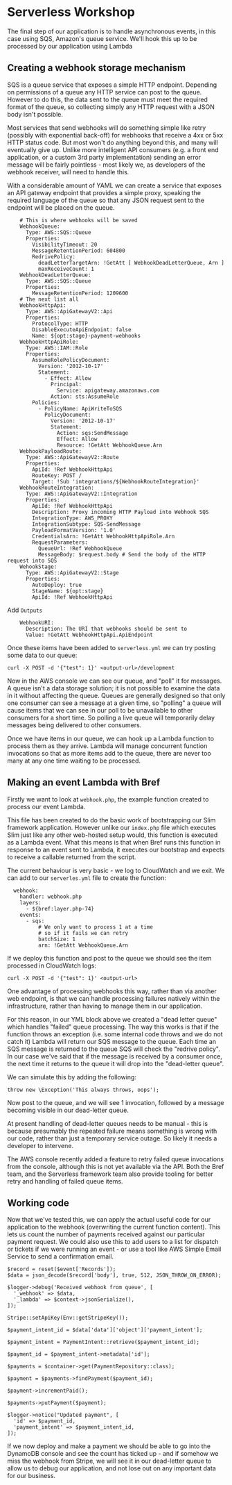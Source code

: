 # Serverless Workshop

The final step of our application is to handle asynchronous events, in this case using SQS, Amazon's queue service. We'll hook this up to be processed by our application using Lambda

## Creating a webhook storage mechanism

SQS is a queue service that exposes a simple HTTP endpoint. Depending
on permissions of a queue any HTTP service can post to the queue.
However to do this, the data sent to the queue must meet the
required format of the queue, so collecting simply any HTTP request
with a JSON body isn't possible.

Most services that send webhooks will do something simple like retry
(possibly with exponential back-off) for webhooks that receive a 4xx
or 5xx HTTP status code. But most won't do anything beyond this, and many
will eventually give up. Unlike more intelligent API consumers (e.g. a
front end application, or a custom 3rd party implementation) sending an
error message will be fairly pointless - most likely we, as developers
of the webhook receiver, will need to handle this.

With a considerable amount of YAML we can create a service that exposes
an API gateway endpoint that provides a simple proxy, speaking the
required language of the queue so that any JSON request sent to the
endpoint will be placed on the queue.

```
    # This is where webhooks will be saved
    WebhookQueue:
      Type: AWS::SQS::Queue
      Properties:
        VisibilityTimeout: 20
        MessageRetentionPeriod: 604800
        RedrivePolicy:
          deadLetterTargetArn: !GetAtt [ WebhookDeadLetterQueue, Arn ]
          maxReceiveCount: 1
    WebhookDeadLetterQueue:
      Type: AWS::SQS::Queue
      Properties:
        MessageRetentionPeriod: 1209600
    # The next list all
    WebhookHttpApi:
      Type: AWS::ApiGatewayV2::Api
      Properties:
        ProtocolType: HTTP
        DisableExecuteApiEndpoint: false
        Name: ${opt:stage}-payment-webhooks
    WebhookHttpApiRole:
      Type: AWS::IAM::Role
      Properties:
        AssumeRolePolicyDocument:
          Version: '2012-10-17'
          Statement:
            - Effect: Allow
              Principal:
                Service: apigateway.amazonaws.com
              Action: sts:AssumeRole
        Policies:
          - PolicyName: ApiWriteToSQS
            PolicyDocument:
              Version: '2012-10-17'
              Statement:
                Action: sqs:SendMessage
                Effect: Allow
                Resource: !GetAtt WebhookQueue.Arn
    WebhookPayloadRoute:
      Type: AWS::ApiGatewayV2::Route
      Properties:
        ApiId: !Ref WebhookHttpApi
        RouteKey: POST /
        Target: !Sub 'integrations/${WebhookRouteIntegration}'
    WebhookRouteIntegration:
      Type: AWS::ApiGatewayV2::Integration
      Properties:
        ApiId: !Ref WebhookHttpApi
        Description: Proxy incoming HTTP Payload into Webhook SQS
        IntegrationType: AWS_PROXY
        IntegrationSubtype: SQS-SendMessage
        PayloadFormatVersion: '1.0'
        CredentialsArn: !GetAtt WebhookHttpApiRole.Arn
        RequestParameters:
          QueueUrl: !Ref WebhookQueue
          MessageBody: $request.body # Send the body of the HTTP request into SQS
    WehookStage:
      Type: AWS::ApiGatewayV2::Stage
      Properties:
        AutoDeploy: true
        StageName: ${opt:stage}
        ApiId: !Ref WebhookHttpApi
```

Add `Outputs`

```
    WebhookURI:
      Description: The URI that webhooks should be sent to
      Value: !GetAtt WebhookHttpApi.ApiEndpoint
```

Once these items have been added to `serverless.yml` we can try posting
some data to our queue:

```
curl -X POST -d '{"test": 1}' <output-url>/development
```

Now in the AWS console we can see our queue, and "poll" it for messages.
A queue isn't a data storage solution; it is not possible to examine the
data in it without affecting the queue. Queues are generally designed so
that only one consumer can see a message at a given time, so "polling" a
queue will cause items that we can see in our poll to be unavailable to
other consumers for a short time. So polling a live queue will
temporarily delay messages being delivered to other consumers.

Once we have items in our queue, we can hook up a Lambda function to
process them as they arrive. Lambda will manage concurrent function
invocations so that as more items add to the queue, there are never
too many at any one time waiting to be processed.

## Making an event Lambda with Bref

Firstly we want to look at `webhook.php`, the example function created
to process our event Lambda.

This file has been created to do the basic work of bootstrapping our Slim
framework application. However unlike our `index.php` file which executes
Slim just like any other web-hosted setup would, this function is
executed as a Lambda event. What this means is that when Bref runs this
function in response to an event sent to Lambda, it executes our
bootstrap and expects to receive a callable returned from the script.

The current behaviour is very basic - we log to CloudWatch and we exit.
We can add to our `serverles.yml` file to create the function:

```
  webhook:
    handler: webhook.php
    layers:
      - ${bref:layer.php-74}
    events:
      - sqs:
          # We only want to process 1 at a time
          # so if it fails we can retry
          batchSize: 1
          arn: !GetAtt WebhookQueue.Arn
```

If we deploy this function and post to the queue we should see the item
processed in CloudWatch logs:

```
curl -X POST -d '{"test": 1}' <output-url>
```

One advantage of processing webhooks this way, rather than via another
web endpoint, is that we can handle processing failures natively within
the infrastructure, rather than having to manage them in our application.

For this reason, in our YML block above we created a "dead letter queue"
which handles "failed" queue processing. The way this works is that if
the function throws an exception (i.e. some internal code throws and we
do not catch it) Lambda will return our SQS message to the queue. Each
time an SQS message is returned to the queue SQS will check the "redrive
policy". In our case we've said that if the message is received by a
consumer once, the next time it returns to the queue it will drop into
the "dead-letter queue".

We can simulate this by adding the following:

```
throw new \Exception('This always throws, oops');
```

Now post to the queue, and we will see 1 invocation, followed by a
message becoming visible in our dead-letter queue.

At present handling of dead-letter queues needs to be manual - this is
because presumably the repeated failure means something is wrong with our
code, rather than just a temporary service outage. So likely it needs a
developer to intervene.

The AWS console recently added a feature to retry failed queue invocations
from the console, although this is not yet available via the API. Both the Bref
team, and the Serverless framework team also provide tooling for better
retry and handling of failed queue items.

## Working code

Now that we've tested this, we can apply the actual useful code for our
application to the webhook (overwriting the current function content).
This lets us count the number of payments received against our
particular payment request. We could also use this to add users to a
list for dispatch or tickets if we were running an event - or use a tool
like AWS Simple Email Service to send a confirmation email.

```
$record = reset($event['Records']);
$data = json_decode($record['body'], true, 512, JSON_THROW_ON_ERROR);

$logger->debug('Received webhook from queue', [
  '_webhook' => $data,
  '_lambda' => $context->jsonSerialize(),
]);

Stripe::setApiKey(Env::getStripeKey());

$payment_intent_id = $data['data']['object']['payment_intent'];

$payment_intent = PaymentIntent::retrieve($payment_intent_id);

$payment_id = $payment_intent->metadata['id'];

$payments = $container->get(PaymentRepository::class);

$payment = $payments->findPayment($payment_id);

$payment->incrementPaid();

$payments->putPayment($payment);

$logger->notice("Updated payment", [
  'id' => $payment_id,
  'payment_intent' => $payment_intent_id,
]);
```

If we now deploy and make a payment we should be able to go into the
DynamoDB console and see the count has ticked up - and if somehow we miss
the webhook from Stripe,
we will see it in our dead-letter queue to allow us to debug our application,
and not lose out on any important data for our business.
